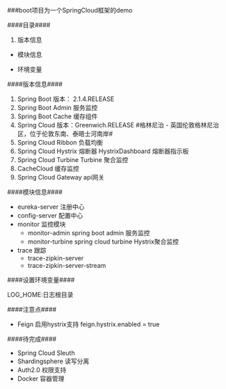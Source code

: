 

###boot项目为一个SpringCloud框架的demo

####目录####

1. 版本信息

- 模块信息

- 环境变量

####版本信息####

1. Spring Boot 版本： 2.1.4.RELEASE
1. Spring Boot Admin 服务监控
1. Spring Boot Cache 缓存组件
1. Spring Cloud 版本：Greenwich.RELEASE  #格林尼治 - 英国伦敦格林尼治区，位于伦敦东南、泰晤士河南岸#
1. Spring Cloud Ribbon 负载均衡
1. Spring Cloud Hystrix 熔断器  HystrixDashboard 熔断器指示板
1. Spring Cloud Turbine Turbine 聚合监控
1. CacheCloud    缓存监控 
1. Spring Cloud Gateway  api网关

####模块信息####

- eureka-server 注册中心
- config-server 配置中心
- monitor       监控模块
    - monitor-admin        spring boot admin 服务监控
    - monitor-turbine      spring cloud turbine Hystrix聚合监控
- trace         跟踪
    - trace-zipkin-server
    - trace-zipkin-server-stream

####设置环境变量####

LOG_HOME:日志根目录

####注意点####
- Feign 启用hystrix支持
  feign.hystrix.enabled = true


####待完成####
- Spring Cloud Sleuth
- Shardingsphere 读写分离
- Auth2.0 权限支持
- Docker 容器管理
 